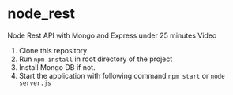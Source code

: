 # node_rest
Node Rest API with Mongo and Express under 25 minutes Video
1. Clone this repository
2. Run `npm install` in root directory of the project
3. Install Mongo DB if not.
4. Start the application with following command `npm start` or `node server.js`
